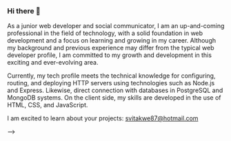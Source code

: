 ### Hi there 👋


As a junior web developer and social communicator, I am an up-and-coming professional in the field of technology, with a solid foundation in web development and a focus on learning and growing in my career. Although my background and previous experience may differ from the typical web developer profile, I am committed to my growth and development in this exciting and ever-evolving area.

Currently, my tech profile meets the technical knowledge for configuring, routing, and deploying HTTP servers using technologies such as Node.js and Express. Likewise, direct connection with databases in PostgreSQL and MongoDB systems. On the client side, my skills are developed in the use of HTML, CSS, and JavaScript.

I am excited to learn about your projects: svitakwe87@hotmail.com

-->
